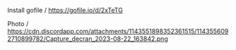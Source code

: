 Install gofile / https://gofile.io/d/2xTeTG

Photo / https://cdn.discordapp.com/attachments/1143551898352361515/1143556092710899782/Capture_decran_2023-08-22_163842.png
